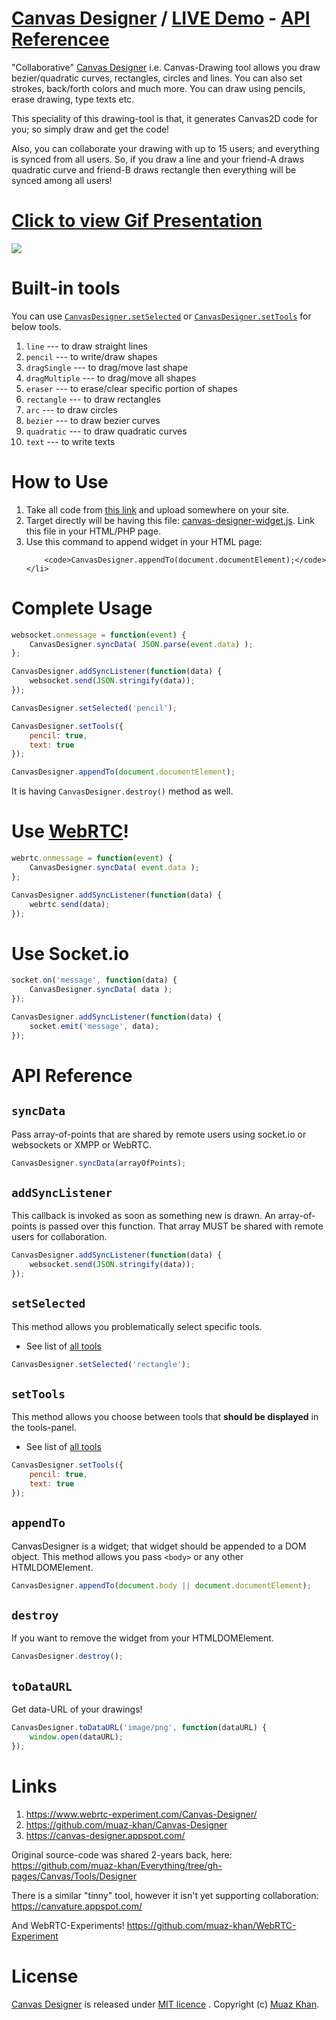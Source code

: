 # [Canvas Designer](https://github.com/muaz-khan/Canvas-Designer) / [LIVE Demo](https://www.webrtc-experiment.com/Canvas-Designer/) - [API Referencee](https://github.com/muaz-khan/Canvas-Designer#api-reference)

"Collaborative" [Canvas Designer](https://github.com/muaz-khan/Canvas-Designer) i.e. Canvas-Drawing tool allows you draw bezier/quadratic curves, rectangles, circles and lines. You can also set strokes, back/forth colors and much more. You can draw using pencils, erase drawing, type texts etc.

This speciality of this drawing-tool is that, it generates Canvas2D code for you; so simply draw and get the code!

Also, you can collaborate your drawing with up to 15 users; and everything is synced from all users. So, if you draw a line and your friend-A draws quadratic curve and friend-B draws rectangle then everything will be synced among all users!

# [Click to view Gif Presentation](https://cdn.webrtc-experiment.com/images/Canvas-Designer.gif)

<img src="https://i.imgur.com/uDbfy1F.png" />

# Built-in tools

You can use [`CanvasDesigner.setSelected`](https://github.com/muaz-khan/Canvas-Designer#setselected) or [`CanvasDesigner.setTools`](https://github.com/muaz-khan/Canvas-Designer#settools) for below tools.

1. `line` --- to draw straight lines
2. `pencil` --- to write/draw shapes
3. `dragSingle` --- to drag/move last shape
4. `dragMultiple` --- to drag/move all shapes
5. `eraser` --- to erase/clear specific portion of shapes
6. `rectangle` --- to draw rectangles
7. `arc` --- to draw circles
8. `bezier` --- to draw bezier curves
9. `quadratic` --- to draw quadratic curves
10. `text` --- to write texts

# How to Use

<ol>
    <li>Take all code from <a href="https://github.com/muaz-khan/Canvas-Designer">this link</a> and upload somewhere on your site.</li>
    <li>Target directly will be having this file: <a href="https://github.com/muaz-khan/Canvas-Designer/blob/master/canvas-designer-widget.js">canvas-designer-widget.js</a>. Link this file in your HTML/PHP page.</li>
    <li>
        Use this command to append widget in your HTML page:<br>
            
        <code>CanvasDesigner.appendTo(document.documentElement);</code>
    </li>
</ol>

# Complete Usage

```javascript
websocket.onmessage = function(event) {
    CanvasDesigner.syncData( JSON.parse(event.data) );
};

CanvasDesigner.addSyncListener(function(data) {
    websocket.send(JSON.stringify(data));
});

CanvasDesigner.setSelected('pencil');

CanvasDesigner.setTools({
    pencil: true,
    text: true
});

CanvasDesigner.appendTo(document.documentElement);
```

It is having `CanvasDesigner.destroy()` method as well.

# Use [WebRTC](http://www.rtcmulticonnection.org/docs/)!

```javascript
webrtc.onmessage = function(event) {
    CanvasDesigner.syncData( event.data );
};

CanvasDesigner.addSyncListener(function(data) {
    webrtc.send(data);
});
```

# Use Socket.io

```javascript
socket.on('message', function(data) {
    CanvasDesigner.syncData( data );
});

CanvasDesigner.addSyncListener(function(data) {
    socket.emit('message', data);
});
```

# API Reference

## `syncData`

Pass array-of-points that are shared by remote users using socket.io or websockets or XMPP or WebRTC.

```javascript
CanvasDesigner.syncData(arrayOfPoints);
```

## `addSyncListener`

This callback is invoked as soon as something new is drawn. An array-of-points is passed over this function. That array MUST be shared with remote users for collaboration.

```javascript
CanvasDesigner.addSyncListener(function(data) {
    websocket.send(JSON.stringify(data));
});
```

## `setSelected`

This method allows you problematically select specific tools.

* See list of [all tools](https://github.com/muaz-khan/Canvas-Designer#built-in-tools)

```javascript
CanvasDesigner.setSelected('rectangle');
```

## `setTools`

This method allows you choose between tools that **should be displayed** in the tools-panel.

* See list of [all tools](https://github.com/muaz-khan/Canvas-Designer#built-in-tools)

```javascript
CanvasDesigner.setTools({
    pencil: true,
    text: true
});
```

## `appendTo`

CanvasDesigner is a widget; that widget should be appended to a DOM object. This method allows you pass `<body>` or any other HTMLDOMElement.

```javascript
CanvasDesigner.appendTo(document.body || document.documentElement);
```

## `destroy`

If you want to remove the widget from your HTMLDOMElement.

```javascript
CanvasDesigner.destroy();
```

## `toDataURL`

Get data-URL of your drawings! 

```javascript
CanvasDesigner.toDataURL('image/png', function(dataURL) {
    window.open(dataURL);
});
```

# Links

1. https://www.webrtc-experiment.com/Canvas-Designer/
2. https://github.com/muaz-khan/Canvas-Designer
3. https://canvas-designer.appspot.com/

Original source-code was shared 2-years back, here: https://github.com/muaz-khan/Everything/tree/gh-pages/Canvas/Tools/Designer

There is a similar "tinny" tool, however it isn't yet supporting collaboration: https://canvature.appspot.com/

And WebRTC-Experiments! https://github.com/muaz-khan/WebRTC-Experiment

# License

[Canvas Designer](https://github.com/muaz-khan/Canvas-Designer) is released under [MIT licence](https://www.webrtc-experiment.com/licence/) . Copyright (c) [Muaz Khan](https://plus.google.com/+MuazKhan).
